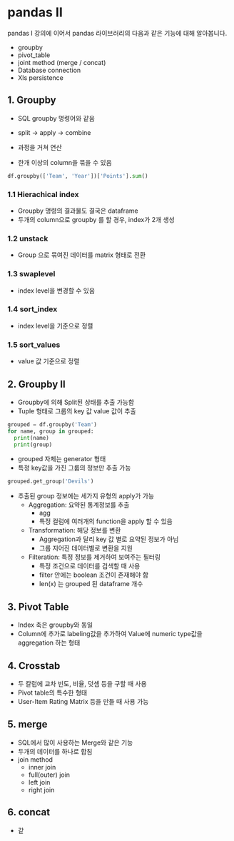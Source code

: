 # pandas II

pandas I 강의에 이어서 pandas 라이브러리의 다음과 같은 기능에 대해 알아봅니다.

- groupby
- pivot_table
- joint method (merge / concat)
- Database connection
- Xls persistence 

## 1. Groupby

- SQL groupby 명령어와 같음
- split -> apply -> combine
- 과정을 거쳐 연산


- 한개 이상의 column을 묶을 수 있음

```python
df.groupby(['Team', 'Year'])['Points'].sum()
```

### 1.1 Hierachical index

- Groupby 명령의 결과물도 결국은 dataframe
- 두개의 column으로 groupby 를 할 경우, index가 2개 생성

### 1.2 unstack
 
- Group 으로 묶여진 데이터를 matrix 형태로 전환

### 1.3 swaplevel

- index level을 변경할 수 있음

### 1.4 sort_index

- index level을 기준으로 정렬

### 1.5 sort_values

- value 값 기준으로 정렬

## 2. Groupby II

- Groupby에 의해 Split된 상태를 추출 가능함
- Tuple 형태로 그룹의 key 값 value 값이 추출

```python
grouped = df.groupby('Team')
for name, group in grouped:
  print(name)
  print(group)
```

- grouped 자체는 generator 형태
- 특정 key값을 가진 그룹의 정보만 추출 가능

```python
grouped.get_group('Devils')
```

- 추출된 group 정보에는 세가지 유형의 apply가 가능
  - Aggregation: 요약된 통계정보를 추출
    - agg
    - 특정 컬럼에 여러개의 function을 apply 할 수 있음
  - Transformation: 해당 정보를 변환
    - Aggregation과 달리 key 값 별로 요약된 정보가 아님
    - 그룹 지어진 데이터별로 변환을 지원
  - Filteration: 특정 정보를 제거하여 보여주는 필터링
    - 특정 조건으로 데이터를 검색할 때 사용
    - filter 안에는 boolean 조건이 존재해야 함
    - len(x) 는 grouped 된 dataframe 개수

## 3. Pivot Table

- Index 축은 groupby와 동일
- Column에 추가로 labeling값을 추가하여 Value에 numeric type값을 aggregation 하는 형태

## 4. Crosstab

- 두 칼럼에 교차 빈도, 비율, 덧셈 등을 구할 때 사용
- Pivot table의 특수한 형태
- User-Item Rating Matrix 등을 만들 때 사용 가능

## 5. merge

- SQL에서 많이 사용하는 Merge와 같은 기능
- 두개의 데이터를 하나로 합침
- join method
  - inner join
  - full(outer) join
  - left join
  - right join

## 6. concat

- 같




























